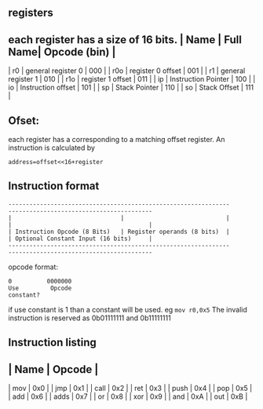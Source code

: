 ## registers
each register has a size of 16 bits.
| Name | Full Name| Opcode (bin)   |
------------------------------------
| r0   | general register 0  | 000 |
| r0o  | register 0 offset   | 001 |
| r1   | general register 1  | 010 |
| r1o  | register 1 offset   | 011 |
| ip   | Instruction Pointer | 100 |
| io   | Instruction offset  | 101 |
| sp   | Stack Pointer       | 110 |
| so   | Stack Offset        | 111 |
## Ofset:
each register has a corresponding to a matching 
offset register. An instruction is calculated by
```
address=offset<<16+register
```
## Instruction format
```
---------------------------------------------------------------       -----------------------------------------
|                               |                             |       |                                       |
| Instruction Opcode (8 Bits)   | Register operands (8 bits)  |       | Optional Constant Input (16 bits)     |
---------------------------------------------------------------       -----------------------------------------
```

opcode format:
```
0          0000000
Use         Opcode
constant?
```
if use constant is 1 than a constant will be used. eg ```mov r0,0x5```
The invalid instruction is reserved as 0b01111111 and 0b11111111
## Instruction listing
| Name    | Opcode |
----------------------
| mov     | 0x0    |
| jmp     | 0x1    |
| call    | 0x2    |
| ret     | 0x3    |
| push    | 0x4    |
| pop     | 0x5    |
| add     | 0x6    |
| adds    | 0x7    |
| or      | 0x8    |
| xor     | 0x9    |
| and     | 0xA    |
| out     | 0xB    |

